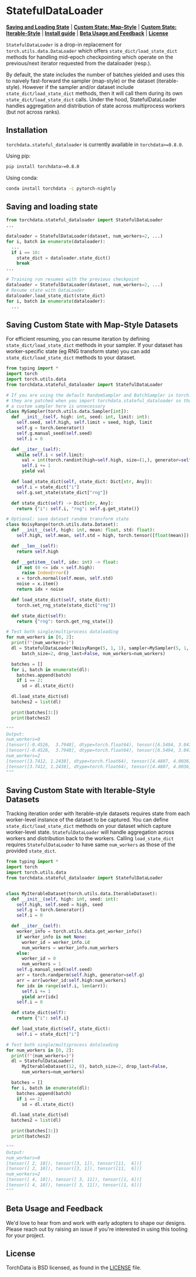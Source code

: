 # StatefulDataLoader

[**Saving and Loading State**](#saving-and-loading-state) |
[**Custom State: Map-Style**](#saving-custom-state-with-map-style-datasets) |
[**Custom State: Iterable-Style**](#saving-custom-state-with-iterable-style-datasets) |
[**Install guide**](#installation) | [**Beta Usage and Feedback**](#beta-usage-and-feedback) | [**License**](#license)

`StatefulDataLoader` is a drop-in replacement for `torch.utils.data.DataLoader` which offers
`state_dict/load_state_dict` methods for handling mid-epoch checkpointing which operate on the previous/next iterator
requested from the dataloader (resp.).

By default, the state includes the number of batches yielded and uses this to naively fast-forward the sampler
(map-style) or the dataset (iterable-style). However if the sampler and/or dataset include `state_dict/load_state_dict`
methods, then it will call them during its own `state_dict/load_state_dict` calls. Under the hood, StatefulDataLoader
handles aggregation and distribution of state across multiprocess workers (but not across ranks).

## Installation

`torchdata.stateful_dataloader` is currently available in `torchdata>=0.8.0`.

Using pip:

```bash
pip install torchdata>=0.8.0
```

Using conda:

```bash
conda install torchdata -c pytorch-nightly
```

## Saving and loading state

```py
from torchdata.stateful_dataloader import StatefulDataLoader
...

dataloader = StatefulDataLoader(dataset, num_workers=2, ...)
for i, batch in enumerate(dataloader):
  ...
  if i == 10:
    state_dict = dataloader.state_dict()
    break
...

# Training run resumes with the previous checkpoint
dataloader = StatefulDataLoader(dataset, num_workers=2, ...)
# Resume state with DataLoader
dataloader.load_state_dict(state_dict)
for i, batch in enumerate(dataloader):
  ...

```

## Saving Custom State with Map-Style Datasets

For efficient resuming, you can resume iteration by defining `state_dict/load_state_dict` methods in your sampler. If
your dataset has worker-specific state (eg RNG transform state) you can add `state_dict/load_state_dict` methods to your
dataset.

```py
from typing import *
import torch
import torch.utils.data
from torchdata.stateful_dataloader import StatefulDataLoader

# If you are using the default RandomSampler and BatchSampler in torch.utils.data
# they are patched when you import torchdata.stateful_dataloader so that defining
# a custom sampler here is unnecessary
class MySampler(torch.utils.data.Sampler[int]):
  def __init__(self, high: int, seed: int, limit: int):
    self.seed, self.high, self.limit = seed, high, limit
    self.g = torch.Generator()
    self.g.manual_seed(self.seed)
    self.i = 0

  def __iter__(self):
    while self.i < self.limit:
      val = int(torch.randint(high=self.high, size=(1,), generator=self.g))
      self.i += 1
      yield val

  def load_state_dict(self, state_dict: Dict[str, Any]):
    self.i = state_dict["i"]
    self.g.set_state(state_dict["rng"])

  def state_dict(self) -> Dict[str, Any]:
    return {"i": self.i, "rng": self.g.get_state()}

# Optional: save dataset random transform state
class NoisyRange(torch.utils.data.Dataset):
  def __init__(self, high: int, mean: float, std: float):
    self.high, self.mean, self.std = high, torch.tensor([float(mean)]), float(std)

  def __len__(self):
    return self.high

  def __getitem__(self, idx: int) -> float:
    if not (0 <= idx < self.high):
      raise IndexError()
    x = torch.normal(self.mean, self.std)
    noise = x.item()
    return idx + noise

  def load_state_dict(self, state_dict):
    torch.set_rng_state(state_dict["rng"])

  def state_dict(self):
    return {"rng": torch.get_rng_state()}

# Test both single/multiprocess dataloading
for num_workers in [0, 2]:
  print(f"{num_workers=}")
  dl = StatefulDataLoader(NoisyRange(5, 1, 1), sampler=MySampler(5, 1, 10),
      batch_size=2, drop_last=False, num_workers=num_workers)

  batches = []
  for i, batch in enumerate(dl):
    batches.append(batch)
    if i == 2:
      sd = dl.state_dict()

  dl.load_state_dict(sd)
  batches2 = list(dl)

  print(batches[3:])
  print(batches2)

"""
Output:
num_workers=0
[tensor([-0.4526,  3.7948], dtype=torch.float64), tensor([6.5494, 3.0470], dtype=torch.float64)]
[tensor([-0.4526,  3.7948], dtype=torch.float64), tensor([6.5494, 3.0470], dtype=torch.float64)]
num_workers=2
[tensor([3.7412, 1.2438], dtype=torch.float64), tensor([4.4807, 4.0036], dtype=torch.float64)]
[tensor([3.7412, 1.2438], dtype=torch.float64), tensor([4.4807, 4.0036], dtype=torch.float64)]
"""
```

## Saving Custom State with Iterable-Style Datasets

Tracking iteration order with Iterable-style datasets requires state from each worker-level instance of the dataset to
be captured. You can define `state_dict/load_state_dict` methods on your dataset which capture worker-level state.
`StatefulDataLoader` will handle aggregation across workers and distribution back to the workers. Calling
`load_state_dict` requires `StatefulDataLoader` to have same `num_workers` as those of the provided `state_dict`.

```py
from typing import *
import torch
import torch.utils.data
from torchdata.stateful_dataloader import StatefulDataLoader


class MyIterableDataset(torch.utils.data.IterableDataset):
  def __init__(self, high: int, seed: int):
    self.high, self.seed = high, seed
    self.g = torch.Generator()
    self.i = 0

  def __iter__(self):
    worker_info = torch.utils.data.get_worker_info()
    if worker_info is not None:
      worker_id = worker_info.id
      num_workers = worker_info.num_workers
    else:
      worker_id = 0
      num_workers = 1
    self.g.manual_seed(self.seed)
    arr = torch.randperm(self.high, generator=self.g)
    arr = arr[worker_id:self.high:num_workers]
    for idx in range(self.i, len(arr)):
      self.i += 1
      yield arr[idx]
    self.i = 0

  def state_dict(self):
    return {"i": self.i}

  def load_state_dict(self, state_dict):
    self.i = state_dict["i"]

# Test both single/multiprocess dataloading
for num_workers in [0, 2]:
  print(f"{num_workers=}")
  dl = StatefulDataLoader(
      MyIterableDataset(12, 0), batch_size=2, drop_last=False,
      num_workers=num_workers)

  batches = []
  for i, batch in enumerate(dl):
    batches.append(batch)
    if i == 2:
      sd = dl.state_dict()

  dl.load_state_dict(sd)
  batches2 = list(dl)

  print(batches[3:])
  print(batches2)

"""
Output:
num_workers=0
[tensor([ 2, 10]), tensor([3, 1]), tensor([11,  6])]
[tensor([ 2, 10]), tensor([3, 1]), tensor([11,  6])]
num_workers=2
[tensor([ 4, 10]), tensor([ 3, 11]), tensor([1, 6])]
[tensor([ 4, 10]), tensor([ 3, 11]), tensor([1, 6])]
"""
```

## Beta Usage and Feedback

We'd love to hear from and work with early adopters to shape our designs. Please reach out by raising an issue if you're
interested in using this tooling for your project.

## License

TorchData is BSD licensed, as found in the [LICENSE](LICENSE) file.
